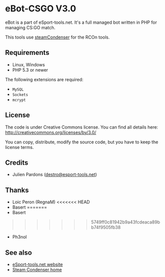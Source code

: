 eBot-CSGO V3.0
==============

eBot is a part of eSport-tools.net. It's a full managed bot written in PHP for managing CS:GO match.

This tools use [steamCondenser](https://github.com/koraktor/steam-condenser-php) for the RCOn tools.

## Requirements

* Linux, Windows
* PHP 5.3 or newer

The following extensions are required:

* `MySQL`
* `Sockets`
* `mcrypt`

## License

The code is under Creative Commons license. You can find all details here: http://creativecommons.org/licenses/by/3.0/

You can copy, distribute, modify the source code, but you have to keep the license terms.

## Credits

* Julien Pardons (destro@esport-tools.net)

## Thanks

* Loic Peron (RegnaM)
<<<<<<< HEAD
* Basert
=======
* Basert 
>>>>>>> 5749ff0c81942b9a43fcdeaca89bb74f9505fb38
* Ph3nol

## See also

* [eSport-tools.net website](http://www.esport-tools.net/)
* [Steam Condenser home](https://koraktor.de/steam-condenser)
